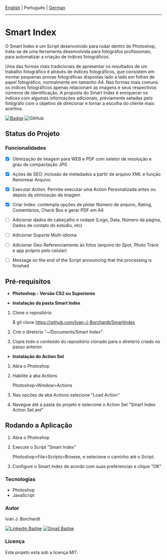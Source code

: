 [English](./README.md) | Português | [German](./README-de_DE.md)

---

# Smart Index

 O Smart Index é um Script desenvolvido para rodar dentro do Photoshop, trata-se de uma ferramenta desenvolvida para fotógrafos profissionais, para automatizar a criação de índices fotográficos. 
 
 Uma das formas mais tradicionais de apresentar os resultados de um trabalho fotográfico é através de índices 
 fotográficos, que consistem em montar pequenas provas fotográficas dispostas lado a lado em folhas de papel fotográfico, normalmente em tamanho A4. 
 Nas formas mais comuns os índices fotográficos apenas relacionam as imagens e seus respectivos números de identificação. A proposta do Smart Index é enriquecer os índices com algumas informações adicionais, préviamente setadas pelo fotógrafo com o objetivo de direcionar e tornar a escolha do cliente mais acertiva.  

 

[![Badge](https://img.shields.io/static/v1?label=&message=Photoshop&color=blue&style=<STYLE>&logo=adobe-photoshop)](https://www.adobe.com/devnet/photoshop/scripting.html)
![GitHub](https://img.shields.io/github/license/ivan-j-borchardt/ExemplosCursoVanillaJS)


## Status do Projeto
### Funcionalidades 

 - [x] Otimização de imagem para WEB e PDF com seletor de resolução e grau de compactação JPG
 - [x] Ações de SEO: inclusão de metadados a partir de arquivo XML  e função Renomear Arquivo 
 - [x] Executar Action: Permite executar uma Action Personalizada antes ou depois da otimização da imagem 
 - [x] Criar Index: contempla opções de plotar Número de arquivo, Rating, Comentários, Check Box e gerar PDF em A4 
 - [ ] Adicionar dados de cabeçalho e rodapé (Logo, Data, Número da página, Dados de contato do estúdio, etc)
 - [ ] Adicionar Suporte Multi-idioma

 - [ ] Adicionar Geo-Referenciamento às fotos (arquivo do Spot, Photo Track e app próprio pelo celular) 
 
 - [ ] Message on the end of the Script announcing that the processing is finished


## Pré-requisitos
- **Photoshop - Versão CS2 ou Superiores**  

- **Instalação da pasta Smart Index**
1. Clone o repositório 
    
    $ git clone <https://github.com/Ivan-J-Borchardt/SmartIndex>

2. Crie o diretório "~/Documents/Smart Index"
3. Copie todo o conteúdo do repositório clonado para o diretório criado no passo anterior. 

- **Instalação do Action Set**

1. Abra o Photoshop
2. Habilite a aba Actions
 
   Photoshop>Window>Actions
3. Nas opções da aba Actions selecione "Load Action"
4. Navegue até a pasta do projeto e selecione o Action Set "Smart Index Action Set.ant"




## Rodando a Aplicação

1. Abra o Photoshop
2. Execute o Script "Smart Index"

    Photoshop>File>Scripts>Browse, 
     e selecione o caminho até o Script. 

3. Configure o Smart Index de acordo com suas preferencias e clique "OK"


### Tecnologias

- Photoshop
- JavaScript

### Autor
Ivan J. Borchardt

[![Linkedin Badge](https://img.shields.io/badge/-Ivan-blue?style=flat-square&logo=Linkedin&logoColor=white&link=https://www.linkedin.com/in/ivan-borchardt/)](https://www.linkedin.com/in/ivan-borchardt/) 
[![Gmail Badge](https://img.shields.io/badge/-ivan.borchardt.cobol@gmail.com-c14438?style=flat-square&logo=Gmail&logoColor=white&link=mailto:ivan.borchardt.cobol@gmail.com)](mailto:ivan.borchardt.cobol@gmail.com)

### Licença
Este projeto esta sob a licença MIT.
